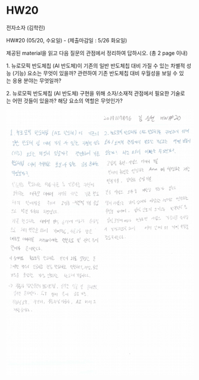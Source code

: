 # HW20

전자소자 (김학린)

HW#20 (05/20, 수요일) - (제출마감일 : 5/26 화요일)

제공된 material을 읽고 다음 질문의 관점에서 정리하여 답하시오. (총 2 page 이내)

1. 뉴로모픽 반도체칩 (AI 반도체)이 기존의 일반 반도체칩 대비 가질 수 있는 차별적 성능 (기능) 요소는 무엇이 있을까? 관련하여 기존 반도체칩 대비 우월성을 보일 수 있는 응용 분야는 무엇일까?

2. 뉴로모픽 반도체칩 (AI 반도체) 구현을 위해 소자/소재적 관점에서 필요한 기술로는 어떤 것들이 있을까? 해당 요소의 역할은 무엇인가?

![01](images/HW20/image1.jpg)